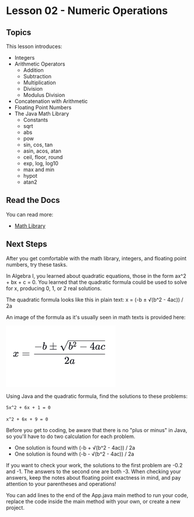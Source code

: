# Lesson 02 - Numeric Operations

## Topics

This lesson introduces:

- Integers
- Arithmetic Operators
  - Addition
  - Subtraction
  - Multiplication
  - Division
  - Modulus Division
- Concatenation with Arithmetic
- Floating Point Numbers
- The Java Math Library
  - Constants
  - sqrt
  - abs
  - pow
  - sin, cos, tan
  - asin, acos, atan
  - ceil, floor, round
  - exp, log, log10
  - max and min
  - hypot
  - atan2

## Read the Docs

You can read more:

- [Math Library](https://docs.oracle.com/en/java/javase/11/docs/api/java.base/java/lang/Math.html)

## Next Steps

After you get comfortable with the math library, integers, and floating point numbers, try these tasks.

In Algebra I, you learned about quadratic equations, those in the form ax^2 + bx + c = 0. You learned that the quadratic formula could be used to solve for x, producing 0, 1, or 2 real solutions.

The quadratic formula looks like this in plain text: x = (-b ± √(b^2 - 4ac)) / 2a

An image of the formula as it's usually seen in math texts is provided here:

![quadratic formula image](./quadratic.png)

Using Java and the quadratic formula, find the solutions to these problems:

    5x^2 + 6x + 1 = 0

    x^2 + 6x + 9 = 0

Before you get to coding, be aware that there is no "plus or minus" in Java, so you'll have to do two calculation for each problem.

- One solution is found with (-b + √(b^2 - 4ac)) / 2a
- One solution is found with (-b - √(b^2 - 4ac)) / 2a

If you want to check your work, the solutions to the first problem are -0.2 and -1. The answers to the second one are both -3. When checking your answers, keep the notes about floating point exactness in mind, and pay attention to your parentheses and operations!

You can add lines to the end of the App.java main method to run your code, replace the code inside the main method with your own, or create a new project.

